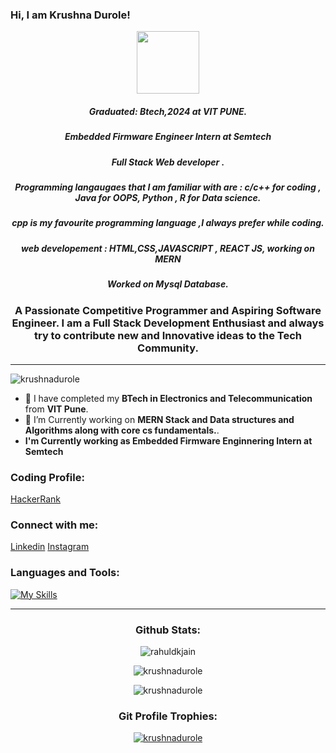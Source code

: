 
### Hi, I am Krushna Durole!
<!-- <img src="https://raw.githubusercontent.com/MartinHeinz/MartinHeinz/master/wave.gif"width="30px"> -->
<div id="header" align="center">
  <img src="https://tse1.mm.bing.net/th?id=OIP.fhjjF-H5TQZ8uvd6udEYwgHaJ4&pid=Api&P=0" width="100"/>
</div>
   <h5 align = "center">Graduated: Btech,2024 at VIT PUNE. </h5>
   <h5 align = "center"> Embedded Firmware Engineer Intern at Semtech </h5>
   <h5 align = "center">Full Stack Web developer . </h5>
   <h5 align = "center"> Programming langaugaes that I am familiar with are : c/c++ for coding , Java for OOPS, Python , R for Data science.</h5>
   <h5 align = "center">cpp is my favourite programming language ,I always prefer while coding.</h5>
   <h5 align = "center">web developement : HTML,CSS,JAVASCRIPT , REACT JS, working on MERN</h5>
   <h5 align = "center"> Worked on Mysql Database.</h5>
  <h3 align="center">A Passionate Competitive Programmer and Aspiring Software Engineer. I am a Full Stack Development Enthusiast and always try to contribute new and Innovative ideas to the Tech Community.</h3>
  
  ---
  <p align="left"> <img src="https://komarev.com/ghpvc/?username=krushnadurole&label=Profile%20views&color=green&style=flat" alt="krushnadurole" /> </p>

- 💼 I have completed my <strong>BTech in Electronics and Telecommunication </strong> from  <strong> VIT Pune</strong>.
- 🔭 I’m Currently working on <strong>MERN Stack and Data structures and Algorithms along with core cs fundamentals.</strong>.
- <strong>I'm Currently working as Embedded Firmware Enginnering Intern at Semtech</strong>

<h3 align="left">Coding Profile:</h3>
<p align="left">
<a href="https://www.hackerrank.com/krushnadurole201" target="blank">HackerRank</a>

</p>

</p>

<h3 align="left">Connect with me:</h3>
<p align="left">
<a href="https://www.linkedin.com/in/krushna-durole-0357931b9/" target="blank">Linkedin</a>
<a href="https://www.instagram.com/krushna_durole/" target="blank">Instagram</a>
</p>
<h3 align="left">Languages and Tools:</h3>


<!-- <img src="https://github.com/devicons/devicon/blob/master/icons/cplusplus/cplusplus-original.svg" alt="CPP" width="50" height="50"/><img src="https://github.com/devicons/devicon/blob/master/icons/html5/html5-original-wordmark.svg" alt="HTML Logo" width="50" height="50"/> <img src="https://github.com/devicons/devicon/blob/master/icons/css3/css3-original-wordmark.svg" alt="CSS Logo" width="50" height="50"/><img src="https://github.com/devicons/devicon/blob/master/icons/javascript/javascript-plain.svg" alt="Javascript" width="50" height="50"/><img src="https://github.com/devicons/devicon/blob/master/icons/java/java-plain-wordmark.svg" alt="JAVA" width="50" height="50"/><img src="https://github.com/devicons/devicon/blob/master/icons/react/react-original-wordmark.svg" alt="REACT" width="50" height="50"/><img src="https://github.com/devicons/devicon/blob/master/icons/mongodb/mongodb-plain-wordmark.svg" alt="MongoDB" width="50" height="50"/><img src="https://raw.githubusercontent.com/devicons/devicon/master/icons/express/express-original-wordmark.svg" alt="express" width="40" height="40"/> </a> <a href="https://git-scm.com/" target="_blank" rel="noreferrer"><img src="https://raw.githubusercontent.com/devicons/devicon/master/icons/python/python-original.svg" alt="python" width="40" height="40"/> </a> <a href="https://reactjs.org/" target="_blank" rel="noreferrer"><img src="https://raw.githubusercontent.com/devicons/devicon/master/icons/nodejs/nodejs-original-wordmark.svg" alt="NodeJs" width="40" height="40"/> </a> <a href="https://opencv.org/" target="_blank" rel="noreferrer"><img src="https://raw.githubusercontent.com/devicons/devicon/master/icons/react/react-original-wordmark.svg" alt="REACT" width="40" height="40"/> </a> <a href="https://redux.js.org" target="_blank" rel="noreferrer"><img src="https://github.com/devicons/devicon/blob/master/icons/jupyter/jupyter-original-wordmark.svg" alt="Juypter" width="50" height="50"/><img src="https://github.com/devicons/devicon/blob/master/icons/mysql/mysql-original-wordmark.svg" alt="MySql" width="50" height="50"/><img src="https://github.com/devicons/devicon/blob/master/icons/opencv/opencv-original-wordmark.svg" alt="Opencv" width="50" height="50"/><img src="https://github.com/devicons/devicon/blob/master/icons/r/r-original.svg" alt="R" width="50" height="50"/><img src="https://github.com/devicons/devicon/blob/master/icons/rstudio/rstudio-original.svg" alt="Rstduio" width="50" height="50"/><img src="https://github.com/devicons/devicon/blob/master/icons/heroku/heroku-original-wordmark.svg" alt="Heroku" width="50" height="50"/><img src="https://github.com/devicons/devicon/blob/master/icons/java/java-original-wordmark.svg" alt="java" width="50" height="50"/> -->
[![My Skills](https://skillicons.dev/icons?i=cpp,html,css,javascript,react,mongodb,express,nodejs,php,python,r,java,arduino,bootstrap,c,eclipse,firebase,redux,tensorflow,vercel,vscode,mysql,netlify,heroku)](https://skillicons.dev)
</p>

---

<p>
<h3 align="center">Github Stats:</h3>
<p align="center"> <img src=https://github-readme-stats.vercel.app/api?username=krushnadurole&show_icons=true alt=rahuldkjain /> </p>
<p align="center"><img  src="https://github-readme-stats.vercel.app/api/top-langs?username=krushnadurole&show_icons=true&layout=compact" alt="krushnadurole" /></p>
<p  align="center"><img  src="https://github-readme-streak-stats.herokuapp.com/?user=krushnadurole" alt="krushnadurole" /></p>



<h3 align="center">Git Profile Trophies:</h3>
<p align="center"> <a href="https://github.com/ryo-ma/github-profile-trophy"><img src="https://github-profile-trophy.vercel.app?username=krushnadurole&show_icons=true&theme=dark" alt="krushnadurole" /></a></p>

<!--
**krushnadurole/krushnadurole** is a ✨ _special_ ✨ repository because its `README.md` (this file) appears on your GitHub profile.



Here are some ideas to get you started:

- 🔭 I’m currently working on Btech Program
- 🌱 I’m currently learning MERN & DsAlgo
- 👯 I’m looking to collaborate on web projects.
- 🤔 I’m looking for help with redux concepts
- 💬 Ask me about : Web Development
- 📫 How to reach me: instagram handle : @i_am_krushna_08
- 😄 Pronouns: krishna
- ⚡ Fun fact: .
-->
<!-- <p>&nbsp;<img align="center" src="https://github-readme-stats.vercel.app/api?username=krushnadurole&show_icons=true&theme=dark&locale=en" alt="krushnadurole" /></p> -->



